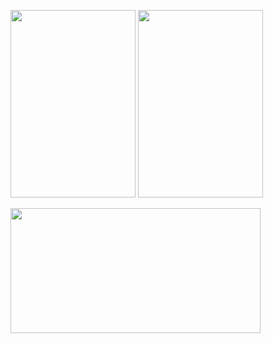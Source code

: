 <!DOCTYPE html PUBLIC "-//W3C//DTD XHTML 1.0 Transitional//EN" "http://www.w3.org/TR/xhtml1/DTD/xhtml1-transitional.dtd">
<html xmlns="http://www.w3.org/1999/xhtml">
<head>
<meta http-equiv="Content-Type" content="text/html; charset=gb2312" />

</head>

<body>
<p><img src="https://bkimg.cdn.bcebos.com/pic/8d5494eef01f3a292df506900e75ab315c6034a8d616?x-bce-process=image/resize,m_lfit,w_536,limit_1/format,f_jpg" width="200" height="300" border="0"></a> <img src="https://bkimg.cdn.bcebos.com/pic/38dbb6fd5266d0160924983e067bc30735fae6cd9fdf?x-bce-process=image/resize,m_lfit,w_536,limit_1/format,f_jpg" width="200" height="300" border="0" /></p>

<p><a href="https://www.baidu.com" target="_blank"><img src="https://i.ibb.co/mzWVgMx/222.png" width="400" height="200" border="0" longdesc="http://www.m3332.com" /></a></p>
<p>&nbsp;</p>
<p>&nbsp;</p>
<p>&nbsp;</p>
<p>&nbsp;</p>
<p>&nbsp;</p>
</body>
</html>

